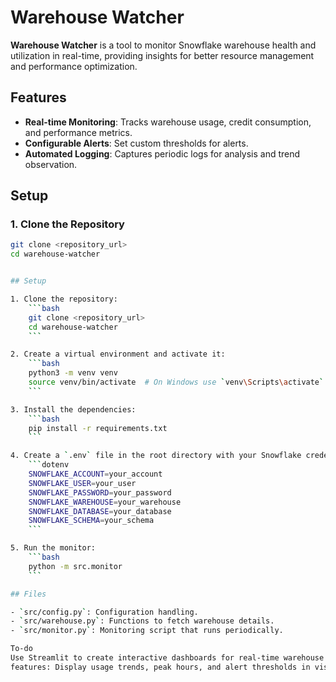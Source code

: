 # Warehouse Watcher

**Warehouse Watcher** is a tool to monitor Snowflake warehouse health and utilization in real-time, providing insights for better resource management and performance optimization.

## Features
- **Real-time Monitoring**: Tracks warehouse usage, credit consumption, and performance metrics.
- **Configurable Alerts**: Set custom thresholds for alerts.
- **Automated Logging**: Captures periodic logs for analysis and trend observation.

## Setup

### 1. Clone the Repository
```bash
git clone <repository_url>
cd warehouse-watcher


## Setup

1. Clone the repository:
    ```bash
    git clone <repository_url>
    cd warehouse-watcher
    ```

2. Create a virtual environment and activate it:
    ```bash
    python3 -m venv venv
    source venv/bin/activate  # On Windows use `venv\Scripts\activate`
    ```

3. Install the dependencies:
    ```bash
    pip install -r requirements.txt
    ```

4. Create a `.env` file in the root directory with your Snowflake credentials:
    ```dotenv
    SNOWFLAKE_ACCOUNT=your_account
    SNOWFLAKE_USER=your_user
    SNOWFLAKE_PASSWORD=your_password
    SNOWFLAKE_WAREHOUSE=your_warehouse
    SNOWFLAKE_DATABASE=your_database
    SNOWFLAKE_SCHEMA=your_schema
    ```

5. Run the monitor:
    ```bash
    python -m src.monitor
    ```

## Files

- `src/config.py`: Configuration handling.
- `src/warehouse.py`: Functions to fetch warehouse details.
- `src/monitor.py`: Monitoring script that runs periodically.

To-do 
Use Streamlit to create interactive dashboards for real-time warehouse utilization and performance metrics.
features: Display usage trends, peak hours, and alert thresholds in visually interactive charts and tables.
